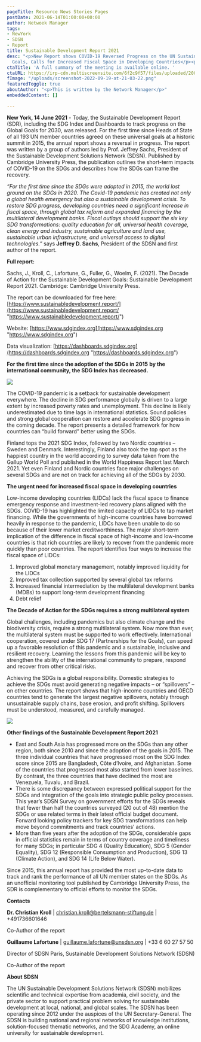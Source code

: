 ```yaml
---
pageTitle: Resource News Stories Pages
postDate: 2021-06-14T01:00:00+00:00
author: Netwoek Manager
tags:
- NewYork
- SDSN
- Report
title: Sustainable Development Report 2021
desc: "<p>New Report shows COVID-19 Reversed Progress on the UN Sustainable Development
  Goals, Calls for Increased Fiscal Space in Developing Countries</p><p></p>"
ctaTitle: 'A full summary of the meeting is available online. '
ctaURL: https://irp-cdn.multiscreensite.com/6f2c9f57/files/uploaded/200716%20Summary%20University%20Sector%20Support%20to%20SDGs.pdf
fImage: "/uploads/screenshot-2022-09-19-at-21-03-22.png"
featuredToggle: true
aboutAuthor: "<p>This is written by the Network Manager</p>"
embeddedContent: []

---
```

**New York, 14 June 2021** - Today, the Sustainable Development Report (SDR), including the SDG Index and Dashboards to track progress on the Global Goals for 2030, was released. For the first time since Heads of State of all 193 UN member countries agreed on these universal goals at a historic summit in 2015, the annual report shows a reversal in progress. The report was written by a group of authors led by Prof. Jeffrey Sachs, President of the Sustainable Development Solutions Network (SDSN). Published by Cambridge University Press, the publication outlines the short-term impacts of COVID-19 on the SDGs and describes how the SDGs can frame the recovery.  
   
 _“For the first time since the SDGs were adopted in 2015, the world lost ground on the SDGs in 2020. The Covid-19 pandemic has created not only a global health emergency but also a sustainable development crisis. To restore SDG progress, developing countries need a significant increase in fiscal space, through global tax reform and expanded financing by the multilateral development banks. Fiscal outlays should support the six key SDG transformations: quality education for all, universal health coverage, clean energy and industry, sustainable agriculture and land use, sustainable urban infrastructure, and universal access to digital technologies.”_ says **Jeffrey D. Sachs**, President of the SDSN and first author of the report.  
   
 **Full report:**

Sachs, J., Kroll, C., Lafortune, G., Fuller, G., Woelm, F. (2021). The Decade of Action for the Sustainable Development Goals: Sustainable Development Report 2021. Cambridge: Cambridge University Press.

The report can be downloaded for free here: [https://www.sustainabledevelopment.report/](https://www.sustainabledevelopment.report/ "https://www.sustainabledevelopment.report/")

Website: [https://www.sdgindex.org](https://www.sdgindex.org "https://www.sdgindex.org")

Data visualization: [https://dashboards.sdgindex.org](https://dashboards.sdgindex.org "https://dashboards.sdgindex.org")

**For the first time since the adoption of the SDGs in 2015** **by the international community, the SDG Index has decreased.**

![](https://lirp.cdn-website.com/6f2c9f57/dms3rep/multi/opt/SDR21+Graphics+Figure+2.2-1920w.png) 

The COVID-19 pandemic is a setback for sustainable development everywhere. The decline in SDG performance globally is driven to a large extent by increased poverty rates and unemployment. This decline is likely underestimated due to time lags in international statistics. Sound policies and strong global cooperation can restore and accelerate SDG progress in the coming decade. The report presents a detailed framework for how countries can “build forward” better using the SDGs.

Finland tops the 2021 SDG Index, followed by two Nordic countries – Sweden and Denmark. Interestingly, Finland also took the top spot as the happiest country in the world according to survey data taken from the Gallup World Poll and published in the World Happiness Report last March 2021. Yet even Finland and Nordic countries face major challenges on several SDGs and are not on track for achieving all of the SDGs by 2030.

**The urgent need for increased fiscal space in developing countries**

Low-income developing countries (LIDCs) lack the fiscal space to finance emergency response and investment-led recovery plans aligned with the SDGs. COVID-19 has highlighted the limited capacity of LIDCs to tap market financing. While the governments of high-income countries have borrowed heavily in response to the pandemic, LIDCs have been unable to do so because of their lower market creditworthiness. The major short-term implication of the difference in fiscal space of high-income and low-income countries is that rich countries are likely to recover from the pandemic more quickly than poor countries. The report identifies four ways to increase the fiscal space of LIDCs:

1. Improved global monetary management, notably improved liquidity for the LIDCs
2. Improved tax collection supported by several global tax reforms
3. Increased financial intermediation by the multilateral development banks (MDBs) to support long-term development financing
4. Debt relief

**The Decade of Action for the SDGs requires a strong multilateral system**

Global challenges, including pandemics but also climate change and the biodiversity crisis, require a strong multilateral system. Now more than ever, the multilateral system must be supported to work effectively. International cooperation, covered under SDG 17 (Partnerships for the Goals), can speed up a favorable resolution of this pandemic and a sustainable, inclusive and resilient recovery. Learning the lessons from this pandemic will be key to strengthen the ability of the international community to prepare, respond and recover from other critical risks.

Achieving the SDGs is a global responsibility. Domestic strategies to achieve the SDGs must avoid generating negative impacts – or “spillovers” – on other countries. The report shows that high-income countries and OECD countries tend to generate the largest negative spillovers, notably through unsustainable supply chains, base erosion, and profit shifting. Spillovers must be understood, measured, and carefully managed.

![](https://lirp.cdn-website.com/6f2c9f57/dms3rep/multi/opt/SDR21+Graphics+Figure+2.18-1920w.png) 

**Other findings of the Sustainable Development Report 2021**

* East and South Asia has progressed more on the SDGs than any other region, both since 2010 and since the adoption of the goals in 2015. The three individual countries that have progressed most on the SDG Index score since 2015 are Bangladesh, Côte d’Ivoire, and Afghanistan. Some of the countries that progressed most also started from lower baselines. By contrast, the three countries that have declined the most are Venezuela, Tuvalu, and Brazil.
* There is some discrepancy between expressed political support for the SDGs and integration of the goals into strategic public policy processes. This year’s SDSN Survey on government efforts for the SDGs reveals that fewer than half the countries surveyed (20 out of 48) mention the SDGs or use related terms in their latest official budget document. Forward looking policy trackers for key SDG transformations can help move beyond commitments and track countries’ actions.
* More than five years after the adoption of the SDGs, considerable gaps in official statistics remain in terms of country coverage and timeliness for many SDGs; in particular SDG 4 (Quality Education), SDG 5 (Gender Equality), SDG 12 (Responsible Consumption and Production), SDG 13 (Climate Action), and SDG 14 (Life Below Water).

Since 2015, this annual report has provided the most up-to-date data to track and rank the performance of all UN member states on the SDGs. As an unofficial monitoring tool published by Cambridge University Press, the SDR is complementary to official efforts to monitor the SDGs.

**Contacts**

**Dr. Christian Kroll** | [christian.kroll@bertelsmann-stiftung.de](mailto:christian.kroll@bertelsmann-stiftung.de) | +491736601646

Co-Author of the report

**Guillaume Lafortune** | [guillaume.lafortune@unsdsn.org](mailto:guillaume.lafortune@unsdsn.org) | +33 6 60 27 57 50

Director of SDSN Paris, Sustainable Development Solutions Network (SDSN)

Co-Author of the report

**About SDSN**

The UN Sustainable Development Solutions Network (SDSN) mobilizes scientific and technical expertise from academia, civil society, and the private sector to support practical problem solving for sustainable development at local, national, and global scales. The SDSN has been operating since 2012 under the auspices of the UN Secretary-General. The SDSN is building national and regional networks of knowledge institutions, solution-focused thematic networks, and the SDG Academy, an online university for sustainable development.